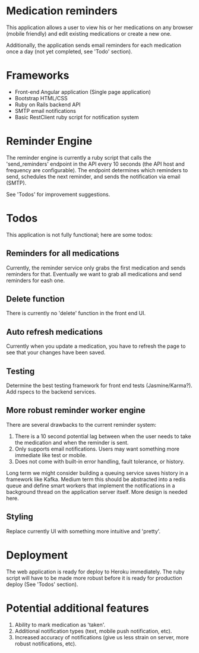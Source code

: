# Medication reminders

This application allows a user to view his or her medications on any browser (mobile friendly) and edit existing medications or create a new one. 

Additionally, the application sends email reminders for each medication once a day (not yet completed, see 'Todo' section).

# Frameworks

* Front-end Angular application (Single page application)
* Bootstrap HTML/CSS
* Ruby on Rails backend API
* SMTP email notifications
* Basic RestClient ruby script for notification system

# Reminder Engine

The reminder engine is currently a ruby script that calls the 'send_reminders' endpoint in the API every 10 seconds (the API host and frequency are configurable). The endpoint determines which reminders to send, schedules the next reminder, and sends the notification via email (SMTP).

See 'Todos' for improvement suggestions.

# Todos

This application is not fully functional; here are some todos:

## Reminders for all medications

Currently, the reminder service only grabs the first medication and sends reminders for that. Eventually we want to grab all medications and send reminders for eash one. 

## Delete function

There is currently no 'delete' function in the front end UI.

## Auto refresh medications

Currently when you update a medication, you have to refresh the page to see that your changes have been saved. 

## Testing

Determine the best testing framework for front end tests (Jasmine/Karma?).
Add rspecs to the backend services.

## More robust reminder worker engine

There are several drawbacks to the current reminder system:
1. There is a 10 second potential lag between when the user needs to take the medication and when the reminder is sent.
2. Only supports email notifications. Users may want something more immediate like test or mobile.
3. Does not come with built-in error handling, fault tolerance, or history.

Long term we might consider building a queuing service saves history in a framework like Kafka. Medium term this should be abstracted into a redis queue and define smart workers that implement the notifications in a background thread on the application server itself. More design is needed here. 

## Styling

Replace currently UI with something more intuitive and 'pretty'.

# Deployment

The web application is ready for deploy to Heroku immediately. The ruby script will have to be made more robust before it is ready for production deploy (See 'Todos' section).

# Potential additional features

1. Ability to mark medication as 'taken'.
2. Additional notification types (text, mobile push notification, etc).
3. Increased accuracy of notifications (give us less strain on server, more robust notifications, etc).



